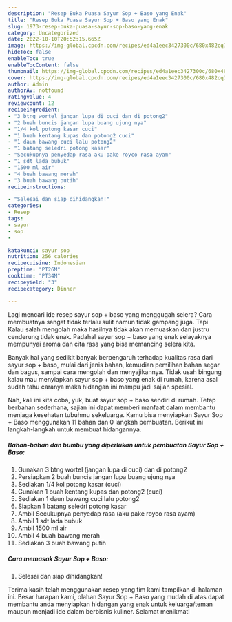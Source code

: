 ```yaml
---
description: "Resep Buka Puasa Sayur Sop + Baso yang Enak"
title: "Resep Buka Puasa Sayur Sop + Baso yang Enak"
slug: 1973-resep-buka-puasa-sayur-sop-baso-yang-enak
category: Uncategorized
date: 2022-10-10T20:52:15.665Z
image: https://img-global.cpcdn.com/recipes/ed4a1eec3427300c/680x482cq70/sayur-sop-baso-foto-resep-utama.jpg
hideToc: false
enableToc: true
enableTocContent: false
thumbnail: https://img-global.cpcdn.com/recipes/ed4a1eec3427300c/680x482cq70/sayur-sop-baso-foto-resep-utama.jpg
cover: https://img-global.cpcdn.com/recipes/ed4a1eec3427300c/680x482cq70/sayur-sop-baso-foto-resep-utama.jpg
author: Admin
authorAv: notfound
ratingvalue: 4
reviewcount: 12
recipeingredient:
- "3 btng wortel jangan lupa di cuci dan di potong2"
- "2 buah buncis jangan lupa buang ujung nya"
- "1/4 kol potong kasar cuci"
- "1 buah kentang kupas dan potong2 cuci"
- "1 daun bawang cuci lalu potong2"
- "1 batang seledri potong kasar"
- "Secukupnya penyedap rasa aku pake royco rasa ayam"
- "1 sdt lada bubuk"
- "1500 ml air"
- "4 buah bawang merah"
- "3 buah bawang putih"
recipeinstructions:

- "Selesai dan siap dihidangkan!"
categories:
- Resep
tags:
- sayur
- sop
- 

katakunci: sayur sop  
nutrition: 256 calories
recipecuisine: Indonesian
preptime: "PT26M"
cooktime: "PT34M"
recipeyield: "3"
recipecategory: Dinner

---
```



Lagi mencari ide resep sayur sop + baso yang menggugah selera? Cara membuatnya sangat tidak terlalu sulit namun tidak gampang juga. Tapi Kalau salah mengolah maka hasilnya tidak akan memuaskan dan justru cenderung tidak enak. Padahal sayur sop + baso yang enak selayaknya mempunyai aroma dan cita rasa yang bisa memancing selera kita.


Banyak hal yang sedikit banyak berpengaruh terhadap kualitas rasa dari sayur sop + baso, mulai dari jenis bahan, kemudian pemilihan bahan segar dan bagus, sampai cara mengolah dan menyajikannya. Tidak usah bingung kalau mau menyiapkan sayur sop + baso yang enak di rumah, karena asal sudah tahu caranya maka hidangan ini mampu jadi sajian spesial.




Nah, kali ini kita coba, yuk, buat sayur sop + baso sendiri di rumah. Tetap berbahan sederhana, sajian ini dapat memberi manfaat dalam membantu menjaga kesehatan tubuhmu sekeluarga. Kamu bisa menyiapkan Sayur Sop + Baso menggunakan 11 bahan dan 0 langkah pembuatan. Berikut ini langkah-langkah untuk membuat hidangannya.

<!--inarticleads1-->

##### Bahan-bahan dan bumbu yang diperlukan untuk pembuatan Sayur Sop + Baso:

1. Gunakan 3 btng wortel (jangan lupa di cuci) dan di potong2
1. Persiapkan 2 buah buncis jangan lupa buang ujung nya
1. Sediakan 1/4 kol potong kasar (cuci)
1. Gunakan 1 buah kentang kupas dan potong2 (cuci)
1. Sediakan 1 daun bawang cuci lalu potong2
1. Siapkan 1 batang seledri potong kasar
1. Ambil Secukupnya penyedap rasa (aku pake royco rasa ayam)
1. Ambil 1 sdt lada bubuk
1. Ambil 1500 ml air
1. Ambil 4 buah bawang merah
1. Sediakan 3 buah bawang putih




<!--inarticleads2-->

##### Cara memasak Sayur Sop + Baso:


1. Selesai dan siap dihidangkan!



Terima kasih telah menggunakan resep yang tim kami tampilkan di halaman ini. Besar harapan kami, olahan Sayur Sop + Baso yang mudah di atas dapat membantu anda menyiapkan hidangan yang enak untuk keluarga/teman maupun menjadi ide dalam berbisnis kuliner. Selamat menikmati
